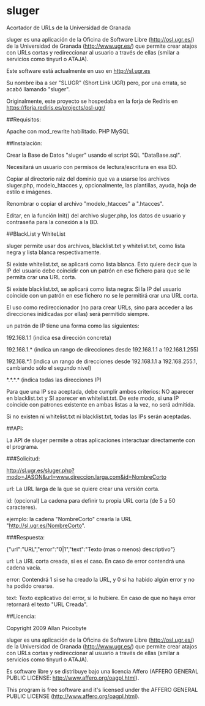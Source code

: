 sluger
======

Acortador de URLs de la Universidad de Granada

sluger es una aplicación de la Oficina de Software Libre (http://osl.ugr.es/) de la Universidad de Granada (http://www.ugr.es/) que permite crear atajos con URLs cortas y redireccionar al usuario a través de ellas (smilar a servicios como tinyurl o ATAJA). 

Este software está actualmente en uso en http://sl.ugr.es

Su nombre iba a ser "SLUGR" (Short Link UGR) pero, por una errata, se acabó llamando "sluger".

Originalmente, este proyecto se hospedaba en la forja de RedIris en https://forja.rediris.es/projects/osl-ugr/

##Requisitos:

Apache con mod_rewrite habilitado.
PHP
MySQL

##Instalación:

Crear la Base de Datos "sluger" usando el script SQL "DataBase.sql".

Necesitará un usuario con permisos de lectura/escritura en esa BD.

Copiar al directorio raiz del dominio que va a usarse los archivos sluger.php, modelo_htacces y, opcionalmente, las plantillas, ayuda, hoja de estilo e imágenes.

Renombrar o copiar el archivo "modelo_htacces" a ".htacces".

Editar, en la función Init() del archivo sluger.php, los datos de usuario y contraseña para la conexión a la BD.

##BlackList y WhiteList

sluger permite usar dos archivos, blacklist.txt y whitelist.txt, como lista negra y lista blanca respectivamente.

Si existe whitelist.txt, se aplicará como lista blanca. Esto quiere decir que la IP del usuario debe coincidir con un patrón en ese fichero para que se le permita crar una URL corta.

Si existe blacklist.txt, se aplicará como lista negra: Si la IP del usuario coincide con un patrón en ese fichero no se le permitirá crar una URL corta.

El uso como redireccionador (no para crear URLs, sino para acceder a las direcciones inidicadas por ellas) será permitido siempre.

un patrón de IP tiene una forma como las siguientes:

192.168.1.1 (indica esa dirección concreta)

192.168.1.\* (indica un rango de direcciones desde 192.168.1.1 a 192.168.1.255)

192.168.\*.1 (indica un rango de direcciones desde 192.168.1.1 a 192.168.255.1, cambiando sólo el segundo nivel)

\*.\*.\*.\* (indica todas las direcciones IP)

Para que una IP sea aceptada, debe cumplir ambos criterios: NO aparecer en blacklist.txt y SI aparecer en whitelist.txt. De este modo, si una IP coincide con patrones existente en ambas listas a la vez, no será admitida.

Si no existen ni whitelist.txt ni blacklist.txt, todas las IPs serán aceptadas.

##API:

La API de sluger permite a otras aplicaciones interactuar directamente con el programa.

###Solicitud:

http://sl.ugr.es/sluger.php?modo=JASON&url=www.direccion.larga.com&id=NombreCorto

url: La URL larga de la que se quiere crear una versión corta.

id: (opcional) La cadena para definir tu propia URL corta (de 5 a 50 caracteres).

ejemplo: la cadena "NombreCorto" crearía la URL "http://sl.ugr.es/NombreCorto".

###Respuesta:

{"url":"URL","error":"0|1","text":"Texto (mas o menos) descriptivo"}

url: La URL corta creada, si es el caso. En caso de error contendrá una cadena vacía.

error: Contendrá 1 si se ha creado la URL, y 0 si ha habido algún error y no ha podido crearse.

text: Texto explicativo del error, si lo hubiere. En caso de que no haya error retornará el texto "URL Creada".

##Licencia:

Copyright 2009 Allan Psicobyte

sluger es una aplicación de la Oficina de Software Libre (http://osl.ugr.es/) de la Universidad de Granada (http://www.ugr.es/) que permite crear atajos con URLs cortas y redireccionar al usuario a través de ellas (smilar a servicios como tinyurl o ATAJA). 

Es software libre y se distribuye bajo una licencia Affero (AFFERO GENERAL PUBLIC LICENSE: http://www.affero.org/oagpl.html).

This program is free software and it's licensed under the AFFERO GENERAL PUBLIC LICENSE (http://www.affero.org/oagpl.html).
